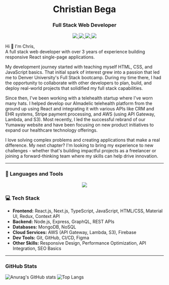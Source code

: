 <h1 align="center">Christian Bega</h1>
<h3 align="center"> Full Stack Web Developer</h3>

<p align="center" marginTop="5rem">
  <a href="https://github.com/ChristianBega/ChristianBega/raw/main/Chris_Bega_Resume.pdf" target="_blank">
    <img src="https://custom-icon-badges.demolab.com/badge/-Resume%20-CE4630?style=for-the-badge&logoColor=white&logo=download" />
  </a>
  <a href="https://github.com/ChristianBega/ChristianBega/blob/main/Chris_Bega_Resume.pdf" target="_blank">
    <img src="https://custom-icon-badges.demolab.com/badge/-Resume%20-CE4630?style=for-the-badge&logoColor=white&logo=download" />
  </a>
  <a href="https://www.linkedin.com/in/christianbega/" target="_blank">
    <img src="https://img.shields.io/badge/LinkedIn-blue?style=for-the-badge&logo=linkedin">
  </a>
  <a href="https://www.christianbega.com/" target="_blank">
    <img src="https://custom-icon-badges.demolab.com/badge/-Portfolio%20-E1AD0E?style=for-the-badge&logoColor=white&logo=rocket" />
  </a> 
</p>



Hi 👋 I'm Chris, <br/>
A full stack web developer with over 3 years of experience building responsive React single-page applications. 

My development journey started with teaching myself HTML, CSS, and JavaScript basics. That initial spark of interest grew into a passion that led me to Denver University's Full Stack bootcamp. During my time there, I had the opportunity to collaborate with other developers to plan, build, and deploy real-world projects that solidified my full stack capabilities.

Since then, I've been working with a telehealth startup where I've worn many hats. I helped develop our Almadelic telehealth platform from the ground up using React and integrating it with various APIs like CRM and EHR systems, Stripe payment processing, and AWS (using API Gateway, Lambda, and S3). Most recently, I led the successful rebrand of our Yumaway website and have been focusing on new product initiatives to expand our healthcare technology offerings.

I love solving complex problems and creating applications that make a real difference. My next chapter? I'm looking to bring my experience to new challenges - whether that's building impactful projects as a freelancer or joining a forward-thinking team where my skills can help drive innovation.


---
<!-- <p><img align="left" src="https://github-readme-stats.vercel.app/api?username=christianbega&show_icons=true&locale=en" alt="christianbega" /></p>
<p><img align="center" src="https://github-readme-stats.vercel.app/api/top-langs?username=christianbega&show_icons=true&locale=en&layout=compact" alt="christianbega" /></p> -->

### 🧰 Languages and Tools
<p align="center">
  <a href="https://skillicons.dev">
    <img src="https://skillicons.dev/icons?i=js,ts,react,nextjs,redux,nodejs,express,mongodb,graphql,aws,firebase,html,css,materialui,tailwind,sass,bootstrap,figma,git,github,netlify,heroku" />
  </a>
</p>

### 💻 Tech Stack
- **Frontend:** React.js, Next.js, TypeScript, JavaScript, HTML/CSS, Material UI, Redux, Context API
- **Backend:** Node.js, Express, GraphQL, REST APIs
- **Databases:** MongoDB, NoSQL
- **Cloud Services:** AWS (API Gateway, Lambda, S3), Firebase
- **Dev Tools:** Git, GitHub, CI/CD, Figma
- **Other Skills:** Responsive Design, Performance Optimization, API Integration, SEO Basics
--- 


### GitHub Stats
![Anurag's GitHub stats](https://github-readme-stats.vercel.app/api?username=christianbega&show_icons=true&locale=en)
![Top Langs](https://github-readme-stats.vercel.app/api/top-langs?username=christianbega&show_icons=true&locale=en&layout=compact)
